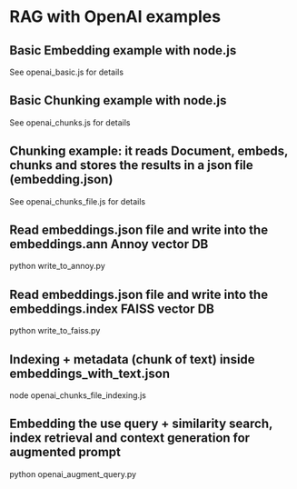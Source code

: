 # RAG with OpenAI examples

## Basic Embedding example with node.js
See openai_basic.js for details<br>

## Basic Chunking example with node.js
See openai_chunks.js for details<br>

## Chunking example: it reads Document, embeds, chunks and stores the results in a json file (embedding.json)
See openai_chunks_file.js for details<br>

## Read embeddings.json file and write into the embeddings.ann Annoy vector DB
python write_to_annoy.py

## Read embeddings.json file and write into the embeddings.index FAISS vector DB
python write_to_faiss.py

## Indexing + metadata (chunk of text) inside embeddings_with_text.json
node openai_chunks_file_indexing.js

## Embedding the use query + similarity search, index retrieval and context generation for augmented prompt
python openai_augment_query.py
